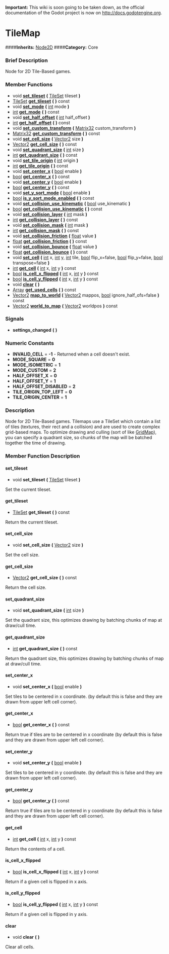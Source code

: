 **Important:** This wiki is soon going to be taken down, as the official documentation of the Godot project is now on http://docs.godotengine.org.

#  TileMap  
####**Inherits:** [Node2D](class_node2d)
####**Category:** Core

###  Brief Description  
Node for 2D Tile-Based games.

###  Member Functions 
  * void  **[set&#95;tileset](#set_tileset)**  **(** [TileSet](class_tileset) tileset  **)**
  * [TileSet](class_tileset)  **[get&#95;tileset](#get_tileset)**  **(** **)** const
  * void  **[set&#95;mode](#set_mode)**  **(** [int](class_int) mode  **)**
  * [int](class_int)  **[get&#95;mode](#get_mode)**  **(** **)** const
  * void  **[set&#95;half&#95;offset](#set_half_offset)**  **(** [int](class_int) half_offset  **)**
  * [int](class_int)  **[get&#95;half&#95;offset](#get_half_offset)**  **(** **)** const
  * void  **[set&#95;custom&#95;transform](#set_custom_transform)**  **(** [Matrix32](class_matrix32) custom_transform  **)**
  * [Matrix32](class_matrix32)  **[get&#95;custom&#95;transform](#get_custom_transform)**  **(** **)** const
  * void  **[set&#95;cell&#95;size](#set_cell_size)**  **(** [Vector2](class_vector2) size  **)**
  * [Vector2](class_vector2)  **[get&#95;cell&#95;size](#get_cell_size)**  **(** **)** const
  * void  **[set&#95;quadrant&#95;size](#set_quadrant_size)**  **(** [int](class_int) size  **)**
  * [int](class_int)  **[get&#95;quadrant&#95;size](#get_quadrant_size)**  **(** **)** const
  * void  **[set&#95;tile&#95;origin](#set_tile_origin)**  **(** [int](class_int) origin  **)**
  * [int](class_int)  **[get&#95;tile&#95;origin](#get_tile_origin)**  **(** **)** const
  * void  **[set&#95;center&#95;x](#set_center_x)**  **(** [bool](class_bool) enable  **)**
  * [bool](class_bool)  **[get&#95;center&#95;x](#get_center_x)**  **(** **)** const
  * void  **[set&#95;center&#95;y](#set_center_y)**  **(** [bool](class_bool) enable  **)**
  * [bool](class_bool)  **[get&#95;center&#95;y](#get_center_y)**  **(** **)** const
  * void  **[set&#95;y&#95;sort&#95;mode](#set_y_sort_mode)**  **(** [bool](class_bool) enable  **)**
  * [bool](class_bool)  **[is&#95;y&#95;sort&#95;mode&#95;enabled](#is_y_sort_mode_enabled)**  **(** **)** const
  * void  **[set&#95;collision&#95;use&#95;kinematic](#set_collision_use_kinematic)**  **(** [bool](class_bool) use_kinematic  **)**
  * [bool](class_bool)  **[get&#95;collision&#95;use&#95;kinematic](#get_collision_use_kinematic)**  **(** **)** const
  * void  **[set&#95;collision&#95;layer](#set_collision_layer)**  **(** [int](class_int) mask  **)**
  * [int](class_int)  **[get&#95;collision&#95;layer](#get_collision_layer)**  **(** **)** const
  * void  **[set&#95;collision&#95;mask](#set_collision_mask)**  **(** [int](class_int) mask  **)**
  * [int](class_int)  **[get&#95;collision&#95;mask](#get_collision_mask)**  **(** **)** const
  * void  **[set&#95;collision&#95;friction](#set_collision_friction)**  **(** [float](class_float) value  **)**
  * [float](class_float)  **[get&#95;collision&#95;friction](#get_collision_friction)**  **(** **)** const
  * void  **[set&#95;collision&#95;bounce](#set_collision_bounce)**  **(** [float](class_float) value  **)**
  * [float](class_float)  **[get&#95;collision&#95;bounce](#get_collision_bounce)**  **(** **)** const
  * void  **[set&#95;cell](#set_cell)**  **(** [int](class_int) x, [int](class_int) y, [int](class_int) tile, [bool](class_bool) flip_x=false, [bool](class_bool) flip_y=false, [bool](class_bool) transpose=false  **)**
  * [int](class_int)  **[get&#95;cell](#get_cell)**  **(** [int](class_int) x, [int](class_int) y  **)** const
  * [bool](class_bool)  **[is&#95;cell&#95;x&#95;flipped](#is_cell_x_flipped)**  **(** [int](class_int) x, [int](class_int) y  **)** const
  * [bool](class_bool)  **[is&#95;cell&#95;y&#95;flipped](#is_cell_y_flipped)**  **(** [int](class_int) x, [int](class_int) y  **)** const
  * void  **[clear](#clear)**  **(** **)**
  * [Array](class_array)  **[get&#95;used&#95;cells](#get_used_cells)**  **(** **)** const
  * [Vector2](class_vector2)  **[map&#95;to&#95;world](#map_to_world)**  **(** [Vector2](class_vector2) mappos, [bool](class_bool) ignore_half_ofs=false  **)** const
  * [Vector2](class_vector2)  **[world&#95;to&#95;map](#world_to_map)**  **(** [Vector2](class_vector2) worldpos  **)** const

###  Signals  
  *  **settings&#95;changed**  **(** **)**

###  Numeric Constants  
  * **INVALID_CELL** = **-1** - Returned when a cell doesn't exist.
  * **MODE_SQUARE** = **0**
  * **MODE_ISOMETRIC** = **1**
  * **MODE_CUSTOM** = **2**
  * **HALF_OFFSET_X** = **0**
  * **HALF_OFFSET_Y** = **1**
  * **HALF_OFFSET_DISABLED** = **2**
  * **TILE_ORIGIN_TOP_LEFT** = **0**
  * **TILE_ORIGIN_CENTER** = **1**

###  Description  
Node for 2D Tile-Based games. Tilemaps use a TileSet which contain a list of tiles (textures, their rect and a collision) and are used to create complex grid-based maps.
	To optimize drawing and culling (sort of like [GridMap](class_gridmap)), you can specify a quadrant size, so chunks of the map will be batched together the time of drawing.

###  Member Function Description  

#### <a name="set_tileset">set_tileset</a>
  * void  **set&#95;tileset**  **(** [TileSet](class_tileset) tileset  **)**

Set the current tileset.

#### <a name="get_tileset">get_tileset</a>
  * [TileSet](class_tileset)  **get&#95;tileset**  **(** **)** const

Return the current tileset.

#### <a name="set_cell_size">set_cell_size</a>
  * void  **set&#95;cell&#95;size**  **(** [Vector2](class_vector2) size  **)**

Set the cell size.

#### <a name="get_cell_size">get_cell_size</a>
  * [Vector2](class_vector2)  **get&#95;cell&#95;size**  **(** **)** const

Return the cell size.

#### <a name="set_quadrant_size">set_quadrant_size</a>
  * void  **set&#95;quadrant&#95;size**  **(** [int](class_int) size  **)**

Set the quadrant size, this optimizes drawing by batching chunks of map at draw/cull time.

#### <a name="get_quadrant_size">get_quadrant_size</a>
  * [int](class_int)  **get&#95;quadrant&#95;size**  **(** **)** const

Return the quadrant size, this optimizes drawing by batching chunks of map at draw/cull time.

#### <a name="set_center_x">set_center_x</a>
  * void  **set&#95;center&#95;x**  **(** [bool](class_bool) enable  **)**

Set tiles to be centered in x coordinate. (by default this is false and they are drawn from upper left cell corner).

#### <a name="get_center_x">get_center_x</a>
  * [bool](class_bool)  **get&#95;center&#95;x**  **(** **)** const

Return true if tiles are to be centered in x coordinate (by default this is false and they are drawn from upper left cell corner).

#### <a name="set_center_y">set_center_y</a>
  * void  **set&#95;center&#95;y**  **(** [bool](class_bool) enable  **)**

Set tiles to be centered in y coordinate. (by default this is false and they are drawn from upper left cell corner).

#### <a name="get_center_y">get_center_y</a>
  * [bool](class_bool)  **get&#95;center&#95;y**  **(** **)** const

Return true if tiles are to be centered in y coordinate (by default this is false and they are drawn from upper left cell corner).

#### <a name="get_cell">get_cell</a>
  * [int](class_int)  **get&#95;cell**  **(** [int](class_int) x, [int](class_int) y  **)** const

Return the contents of a cell.

#### <a name="is_cell_x_flipped">is_cell_x_flipped</a>
  * [bool](class_bool)  **is&#95;cell&#95;x&#95;flipped**  **(** [int](class_int) x, [int](class_int) y  **)** const

Return if a given cell is flipped in x axis.

#### <a name="is_cell_y_flipped">is_cell_y_flipped</a>
  * [bool](class_bool)  **is&#95;cell&#95;y&#95;flipped**  **(** [int](class_int) x, [int](class_int) y  **)** const

Return if a given cell is flipped in y axis.

#### <a name="clear">clear</a>
  * void  **clear**  **(** **)**

Clear all cells.

